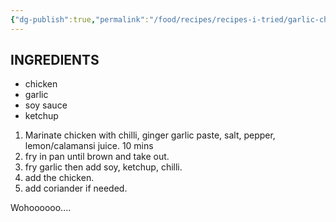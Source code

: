 ```yaml
---
{"dg-publish":true,"permalink":"/food/recipes/recipes-i-tried/garlic-chicken/","created":"2025-02-25T20:46:26.068+08:00","updated":"2025-03-25T20:38:19.233+08:00"}
---
```



## INGREDIENTS
- chicken
- garlic
- soy sauce
- ketchup

1. Marinate chicken with chilli, ginger garlic paste, salt, pepper, lemon/calamansi juice. 10 mins
2. fry in pan until brown and take out.
3. fry garlic then add soy, ketchup, chilli.
4. add the chicken.
5. add coriander if needed.

Wohoooooo....

